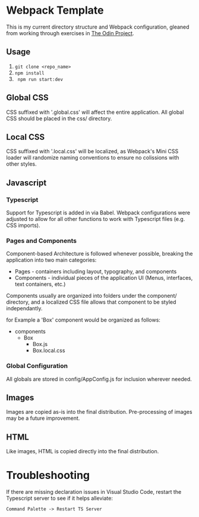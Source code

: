 # Webpack Template

This is my current directory structure and Webpack configuration, gleaned from working through exercises in [The Odin Project](https://www.theodinproject.com). 

## Usage

1. ```git clone <repo_name>```
2. ```npm install```
3. ``` npm run start:dev```

## Global CSS

CSS suffixed with '.global.css' will affect the entire application.  All global CSS should be placed in the css/ directory.

## Local CSS

CSS suffixed with '.local.css' will be localized, as Webpack's Mini CSS loader will randomize naming conventions to ensure no colissions with other styles.

## Javascript

### Typescript

Support for Typescript is added in via Babel.  Webpack configurations were adjusted to allow for all other functions to work with Typescript files (e.g. CSS imports).

### Pages and Components

Component-based Architecture is followed whenever possible, breaking the application into two main categories:

* Pages - containers including layout, typography, and components
* Components  - individual pieces of the application UI (Menus, interfaces, text containers, etc.)

Components usually are organized into folders under the component/ directory, and a localized CSS file allows that component to be styled independantly.

for Example a 'Box' component would be organized as follows:

* components
  * Box
    * Box.js
    * Box.local.css

### Global Configuration

All globals are stored in config/AppConfig.js  for inclusion wherever needed.

## Images

Images are copied as-is into the final distribution.  Pre-processing of images may be a future improvement.

## HTML

Like images, HTML is copied directly into the final distribution.  

# Troubleshooting
If there are missing declaration issues in Visual Studio Code, restart the Typescript server to see if it helps alleviate:

```
Command Palette -> Restart TS Server
```
